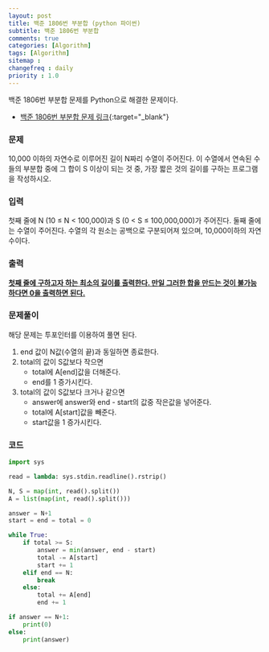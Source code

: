 ```yaml
---
layout: post
title: 백준 1806번 부분합 (python 파이썬)
subtitle: 백준 1806번 부분합
comments: true
categories: [Algorithm]
tags: [Algorithm]
sitemap :
changefreq : daily
priority : 1.0
---
```

백준 1806번 부분합 문제를 Python으로 해결한 문제이다.  

* [백준 1806번 부분합 문제 링크](https://www.acmicpc.net/problem/1806){:target="_blank"}


### 문제 
10,000 이하의 자연수로 이루어진 길이 N짜리 수열이 주어진다. 이 수열에서 연속된 수들의 부분합 중에 그 합이 S 이상이 되는 것 중, 가장 짧은 것의 길이를 구하는 프로그램을 작성하시오.


### 입력
첫째 줄에 N (10 ≤ N < 100,000)과 S (0 < S ≤ 100,000,000)가 주어진다. 둘째 줄에는 수열이 주어진다. 수열의 각 원소는 공백으로 구분되어져 있으며, 10,000이하의 자연수이다.


### 출력
**<u>첫째 줄에 구하고자 하는 최소의 길이를 출력한다. 만일 그러한 합을 만드는 것이 불가능하다면 0을 출력하면 된다.</u>**


### 문제풀이
해당 문제는 투포인터를 이용하여 풀면 된다.

1. end 값이 N값(수열의 끝)과 동일하면 종료한다.
2. total의 값이 S값보다 작으면
    * total에 A[end]값을 더해준다.
    * end를 1 증가시킨다.
3. total의 값이 S값보다 크거나 같으면 
    * answer에 answer와 end - start의 값중 작은값을 넣어준다.
    * total에 A[start]값을 빼준다.
    * start값을 1 증가시킨다.


### 코드
```python
import sys

read = lambda: sys.stdin.readline().rstrip()

N, S = map(int, read().split())
A = list(map(int, read().split()))

answer = N+1
start = end = total = 0

while True:
    if total >= S:
        answer = min(answer, end - start)
        total -= A[start]
        start += 1
    elif end == N:
        break
    else:
        total += A[end]
        end += 1

if answer == N+1:
    print(0)
else:
    print(answer)
```